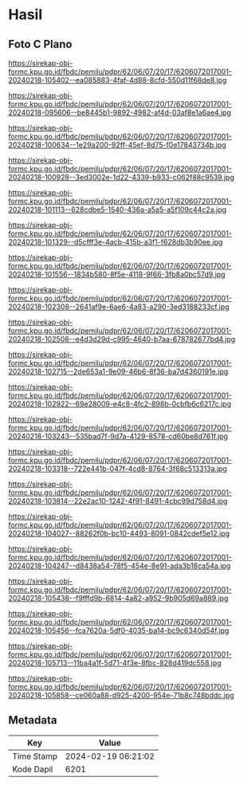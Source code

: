 # Hasil

## Foto C Plano

https://sirekap-obj-formc.kpu.go.id/fbdc/pemilu/pdpr/62/06/07/20/17/6206072017001-20240218-105402--ea085883-4faf-4d88-8cfd-550d11f68de8.jpg

https://sirekap-obj-formc.kpu.go.id/fbdc/pemilu/pdpr/62/06/07/20/17/6206072017001-20240218-095606--be8445b1-9892-4982-af4d-03af8e1a6ae4.jpg

https://sirekap-obj-formc.kpu.go.id/fbdc/pemilu/pdpr/62/06/07/20/17/6206072017001-20240218-100634--1e29a200-92ff-45ef-8d75-f0e17843734b.jpg

https://sirekap-obj-formc.kpu.go.id/fbdc/pemilu/pdpr/62/06/07/20/17/6206072017001-20240218-100928--3ed3002e-1d22-4339-b933-c062f88c9539.jpg

https://sirekap-obj-formc.kpu.go.id/fbdc/pemilu/pdpr/62/06/07/20/17/6206072017001-20240218-101113--628cdbe5-1540-436a-a5a5-a5f109c44c2a.jpg

https://sirekap-obj-formc.kpu.go.id/fbdc/pemilu/pdpr/62/06/07/20/17/6206072017001-20240218-101329--d5cfff3e-4acb-415b-a3f1-f628db3b90ee.jpg

https://sirekap-obj-formc.kpu.go.id/fbdc/pemilu/pdpr/62/06/07/20/17/6206072017001-20240218-101556--1834b580-8f5e-4118-9f66-3fb8a0bc57d9.jpg

https://sirekap-obj-formc.kpu.go.id/fbdc/pemilu/pdpr/62/06/07/20/17/6206072017001-20240218-102308--2641af9e-6ae6-4a83-a290-3ed3188233cf.jpg

https://sirekap-obj-formc.kpu.go.id/fbdc/pemilu/pdpr/62/06/07/20/17/6206072017001-20240218-102508--e4d3d29d-c995-4640-b7aa-678782677bd4.jpg

https://sirekap-obj-formc.kpu.go.id/fbdc/pemilu/pdpr/62/06/07/20/17/6206072017001-20240218-102715--2de653a1-9e09-46b6-8f36-ba7d4360191e.jpg

https://sirekap-obj-formc.kpu.go.id/fbdc/pemilu/pdpr/62/06/07/20/17/6206072017001-20240218-102922--69e28009-e4c8-4fc2-898b-0cbfb6c6217c.jpg

https://sirekap-obj-formc.kpu.go.id/fbdc/pemilu/pdpr/62/06/07/20/17/6206072017001-20240218-103243--535bad7f-9d7a-4129-8578-cd60be8d761f.jpg

https://sirekap-obj-formc.kpu.go.id/fbdc/pemilu/pdpr/62/06/07/20/17/6206072017001-20240218-103318--722e441b-047f-4cd8-8764-3f68c513313a.jpg

https://sirekap-obj-formc.kpu.go.id/fbdc/pemilu/pdpr/62/06/07/20/17/6206072017001-20240218-103814--22e2ac10-1242-4f91-8491-4cbc99d758d4.jpg

https://sirekap-obj-formc.kpu.go.id/fbdc/pemilu/pdpr/62/06/07/20/17/6206072017001-20240218-104027--88262f0b-bc10-4493-8091-0842cdef5e12.jpg

https://sirekap-obj-formc.kpu.go.id/fbdc/pemilu/pdpr/62/06/07/20/17/6206072017001-20240218-104247--d8438a54-78f5-454e-8e91-ada3b18ca54a.jpg

https://sirekap-obj-formc.kpu.go.id/fbdc/pemilu/pdpr/62/06/07/20/17/6206072017001-20240218-105438--f9fffd9b-6814-4a82-a952-9b905d69a889.jpg

https://sirekap-obj-formc.kpu.go.id/fbdc/pemilu/pdpr/62/06/07/20/17/6206072017001-20240218-105456--fca7620a-5df0-4035-ba14-bc9c6340d54f.jpg

https://sirekap-obj-formc.kpu.go.id/fbdc/pemilu/pdpr/62/06/07/20/17/6206072017001-20240218-105713--11ba4a1f-5d71-4f3e-8fbc-828d419dc558.jpg

https://sirekap-obj-formc.kpu.go.id/fbdc/pemilu/pdpr/62/06/07/20/17/6206072017001-20240218-105858--ce060a88-d925-4200-954e-71b8c748bddc.jpg


## Metadata

| Key        | Value               |
| ---------- | ------------------- |
| Time Stamp | 2024-02-19 06:21:02 |
| Kode Dapil | 6201                |




